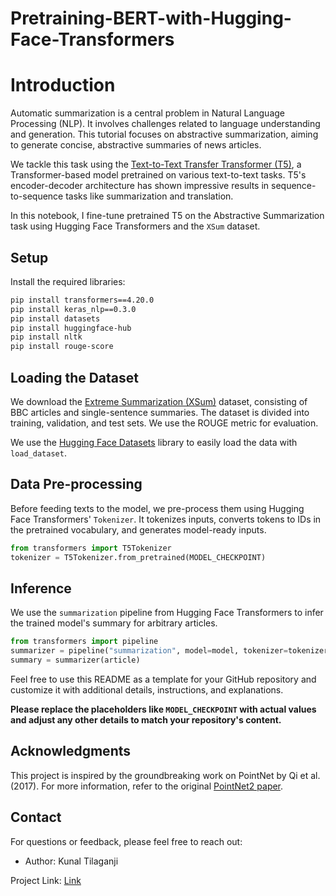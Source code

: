 # Pretraining-BERT-with-Hugging-Face-Transformers

# Introduction

Automatic summarization is a central problem in Natural Language Processing (NLP). It involves challenges related to language understanding and generation. This tutorial focuses on abstractive summarization, aiming to generate concise, abstractive summaries of news articles.

We tackle this task using the [Text-to-Text Transfer Transformer (T5)](https://arxiv.org/abs/1910.10683), a Transformer-based model pretrained on various text-to-text tasks. T5's encoder-decoder architecture has shown impressive results in sequence-to-sequence tasks like summarization and translation.

In this notebook, I fine-tune pretrained T5 on the Abstractive Summarization task using Hugging Face Transformers and the `XSum` dataset.

## Setup

Install the required libraries:

```bash
pip install transformers==4.20.0
pip install keras_nlp==0.3.0
pip install datasets
pip install huggingface-hub
pip install nltk
pip install rouge-score
```

## Loading the Dataset

We download the [Extreme Summarization (XSum)](https://arxiv.org/abs/1808.08745) dataset, consisting of BBC articles and single-sentence summaries. The dataset is divided into training, validation, and test sets. We use the ROUGE metric for evaluation.

We use the [Hugging Face Datasets](https://github.com/huggingface/datasets) library to easily load the data with `load_dataset`.

## Data Pre-processing

Before feeding texts to the model, we pre-process them using Hugging Face Transformers' `Tokenizer`. It tokenizes inputs, converts tokens to IDs in the pretrained vocabulary, and generates model-ready inputs.

```python
from transformers import T5Tokenizer
tokenizer = T5Tokenizer.from_pretrained(MODEL_CHECKPOINT)
```

## Inference

We use the `summarization` pipeline from Hugging Face Transformers to infer the trained model's summary for arbitrary articles.

```python
from transformers import pipeline
summarizer = pipeline("summarization", model=model, tokenizer=tokenizer, framework="tf")
summary = summarizer(article)
```
Feel free to use this README as a template for your GitHub repository and customize it with additional details, instructions, and explanations.

<b>Please replace the placeholders like `MODEL_CHECKPOINT` with actual values and adjust any other details to match your repository's content.</b>


## Acknowledgments

This project is inspired by the groundbreaking work on PointNet by Qi et al. (2017). For more information, refer to the original [PointNet2 paper](https://stanford.edu/~rqi/pointnet2/).


## Contact

For questions or feedback, please feel free to reach out:

- Author: Kunal Tilaganji 

Project Link: [Link](https://github.com/kunaltilaganji/Abstractive-Summarization-with-Hugging-Face-Transformers)